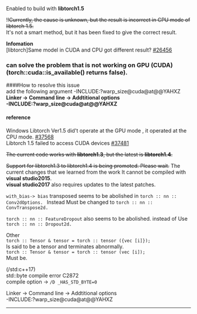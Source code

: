 
Enabled to build with **libtorch1.5**  

!~~!Currently, the cause is unknown, but the result is incorrect in CPU mode of libtorch 1.5.~~  
It's not a smart method, but it has been fixed to give the correct result.  

**Infomation**  
[libtorch]Same model in CUDA and CPU got different result? [#26456](https://github.com/pytorch/pytorch/issues/26456)  


### **can solve the problem that is not working on GPU (CUDA) (torch::cuda::is_available() returns false).**  

####How to resolve this issue  
add the following argument -INCLUDE:?warp_size@cuda@at@@YAHXZ  
**Linker -> Command line -> Addtitional options  
-INCLUDE:?warp_size@cuda@at@@YAHXZ**  

#### reference  
Windows Libtorch Ver1.5 did't operate at the GPU mode , it operated at the CPU mode. [#37568](https://github.com/pytorch/pytorch/issues/37568)  
Libtorch 1.5 failed to access CUDA devices [#37481](https://github.com/pytorch/pytorch/issues/37481)  

~~The current code works with **libtorch1.3**, but the latest is **libtorch1.4**.~~

~~Support for libtorch1.3 to libtorch1.4 is being promoted. Please wait.~~
The current changes that we learned from the work It cannot be compiled with **visual studio2015**.  
**visual studio2017** also requires updates to the latest patches.

``with_bias-> bias``
transposed seems to be abolished in 
``torch :: nn :: Conv2dOptions. ``
Instead Must be changed to 
``torch :: nn :: ConvTranspose2d.``  

``torch :: nn :: FeatureDropout``
also seems to be abolished. instead of Use 
``torch :: nn :: Dropout2d.``  

Other  
``torch :: Tensor & tensor = torch :: tensor ({vec [i]});``  
Is said to be a tensor and terminates abnormally.  
``torch :: Tensor & tensor = torch :: tensor (vec [i]);``  
Must be.  

 (/std:c++17)  
std::byte compile error C2872  
compile option -> ``/D _HAS_STD_BYTE=0``  

Linker -> Command line -> Addtitional options  
-INCLUDE:?warp_size@cuda@at@@YAHXZ  
* * *
